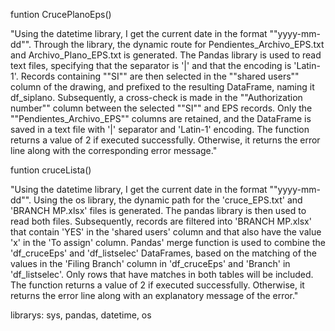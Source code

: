 funtion CrucePlanoEps()	

"Using the datetime library, I get the current date in the format ""yyyy-mm-dd"".
Through the library, the dynamic route for Pendientes_Archivo_EPS.txt and Archivo_Plano_EPS.txt is generated.
The Pandas library is used to read text files, specifying that the separator is '|' and that the encoding is 'Latin-1'. Records containing ""SI"" are then selected in the ""shared users"" column of the drawing, and prefixed to the resulting DataFrame, naming it df_siplano.
Subsequently, a cross-check is made in the ""Authorization number"" column between the selected ""SI"" and EPS records. Only the ""Pendientes_Archivo_EPS"" columns are retained, and the DataFrame is saved in a text file with '|' separator and 'Latin-1' encoding.
The function returns a value of 2 if executed successfully. Otherwise, it returns the error line along with the corresponding error message."	


funtion cruceLista()	

"Using the datetime library, I get the current date in the format ""yyyy-mm-dd"".
Using the os library, the dynamic path for the 'cruce_EPS.txt' and 'BRANCH MP.xlsx' files is generated. The pandas library is then used to read both files. Subsequently, records are filtered into 'BRANCH MP.xlsx' that contain 'YES' in the 'shared users' column and that also have the value 'x' in the 'To assign' column.
Pandas' merge function is used to combine the 'df_cruceEps' and 'df_listselec' DataFrames, based on the matching of the values in the 'Filing Branch' column in 'df_cruceEps' and 'Branch' in 'df_listselec'. Only rows that have matches in both tables will be included.
The function returns a value of 2 if executed successfully. Otherwise, it returns the error line along with an explanatory message of the error."	

librarys: sys, pandas, datetime, os
